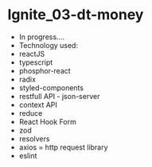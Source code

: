 # Ignite_03-dt-money

- In progress....
- Technology used:
- reactJS
- typescript
- phosphor-react
- radix
- styled-components
- restfull API - json-server
- context API 
- reduce
- React Hook Form
- zod
- resolvers
- axios = http request library
- eslint
